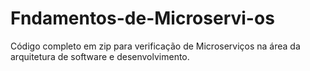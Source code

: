 # Fndamentos-de-Microservi-os
Código completo em zip para verificação de Microserviços na área da arquitetura de software e desenvolvimento.
